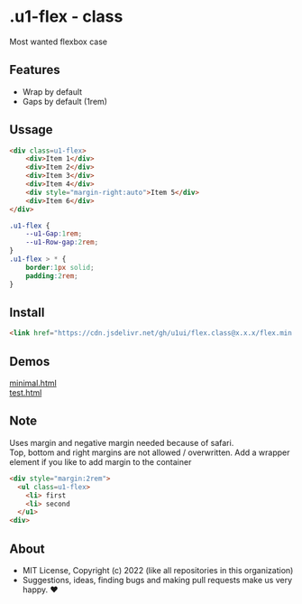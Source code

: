 # .u1-flex - class
Most wanted flexbox case

## Features

- Wrap by default
- Gaps by default (1rem)

## Ussage

```html
<div class=u1-flex>
    <div>Item 1</div>
    <div>Item 2</div>
    <div>Item 3</div>
    <div>Item 4</div>
    <div style="margin-right:auto">Item 5</div>
    <div>Item 6</div>
</div>
```

```css
.u1-flex {
    --u1-Gap:1rem;
    --u1-Row-gap:2rem;
}
.u1-flex > * {
    border:1px solid;
    padding:2rem;
}
```

## Install

```html
<link href="https://cdn.jsdelivr.net/gh/u1ui/flex.class@x.x.x/flex.min.css" rel=stylesheet>
```

## Demos

[minimal.html](http://gcdn.li/u1ui/flex.class@main/tests/minimal.html)  
[test.html](http://gcdn.li/u1ui/flex.class@main/tests/test.html)  

## Note

Uses margin and negative margin needed because of safari.  
Top, bottom and right margins are not allowed / overwritten.
Add a wrapper element if you like to add margin to the container

```html
<div style="margin:2rem">
  <ul class=u1-flex>
    <li> first
    <li> second  
  </u1>
<div>
```

## About

- MIT License, Copyright (c) 2022 <u1> (like all repositories in this organization) <br>
- Suggestions, ideas, finding bugs and making pull requests make us very happy. ♥

